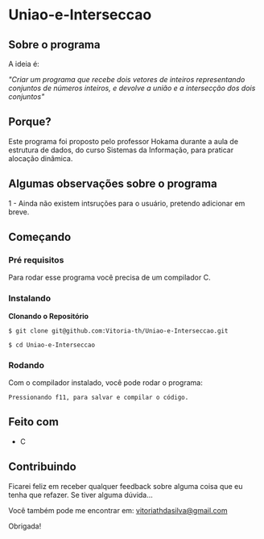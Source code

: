 # Uniao-e-Interseccao

## Sobre o programa

A ideia é:

_"Criar um programa que recebe dois vetores de inteiros representando conjuntos de números inteiros, e devolve a união e a intersecção dos dois conjuntos"_

## Porque?

Este programa foi proposto pelo professor Hokama durante a aula de estrutura de dados, do curso Sistemas da Informação, para praticar alocação dinâmica. 

## Algumas observações sobre o programa
1 - Ainda não existem intsruções para o usuário, pretendo adicionar em breve.

## Começando

### Pré requisitos

Para rodar esse programa você precisa de um compilador C.

### Instalando

**Clonando o Repositório**

```
$ git clone git@github.com:Vitoria-th/Uniao-e-Interseccao.git

$ cd Uniao-e-Interseccao
```

### Rodando

Com o compilador instalado, você pode rodar o programa:

```
Pressionando f11, para salvar e compilar o código.

```

## Feito com

- C

## Contribuindo

Ficarei feliz em receber qualquer feedback sobre alguma coisa que eu tenha que refazer. Se tiver alguma dúvida...

Você também pode me encontrar em: vitoriathdasilva@gmail.com

Obrigada!
